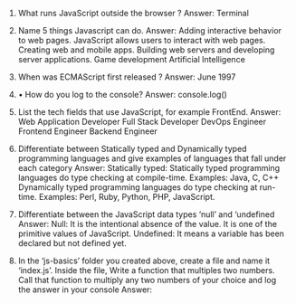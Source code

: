 1. What runs JavaScript outside the browser ? 
Answer: Terminal 

2. Name 5 things Javascript can do.
Answer: 
Adding interactive behavior to web pages. JavaScript allows users to interact with web pages.
Creating web and mobile apps.
Building web servers and developing server applications.
Game development
Artificial Intelligence

3. When was ECMAScript first released ?
Answer: June 1997

4. • How do you log to the console?
Answer: console.log()

5. List the tech fields that use JavaScript, for example FrontEnd.
Answer: 
Web Application Developer
Full Stack Developer
DevOps Engineer
Frontend Engineer
Backend Engineer

6. Differentiate between Statically typed and Dynamically typed programming languages and give examples of languages that fall under each category
Answer:
Statically typed: Statically typed programming languages do type checking at compile-time. Examples: Java, C, C++
Dynamically typed programming languages do type checking at run-time. Examples: Perl, Ruby, Python, PHP, JavaScript.

7. Differentiate between the JavaScript data types ‘null’ and ‘undefined&nbsp;
Answer: 
Null: It is the intentional absence of the value. It is one of the primitive values of JavaScript. 
Undefined: It means a variable has been declared but not defined yet.

8. In the ‘js-basics’ folder you created above, create a file and name it ‘index.js’. Inside the file, Write a function that multiples two numbers. Call that function to multiply any two numbers of your choice and log the answer in your console
Answer: 
